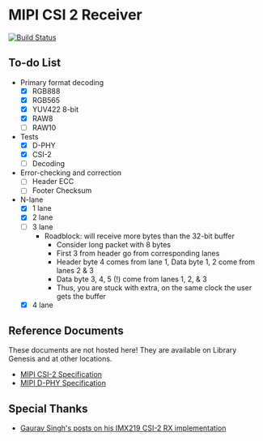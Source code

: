 # MIPI CSI 2 Receiver

[![Build Status](https://travis-ci.com/hdl-util/mipi-csi-2.svg?branch=master)](https://travis-ci.com/hdl-util/mipi-csi-2)

## To-do List
* Primary format decoding
    * [x] RGB888
    * [x] RGB565
    * [x] YUV422 8-bit
    * [x] RAW8
    * [ ] RAW10
* Tests
    * [x] D-PHY
    * [x] CSI-2
    * [ ] Decoding
* Error-checking and correction
    * [ ] Header ECC
    * [ ] Footer Checksum
* N-lane
    * [x] 1 lane
    * [x] 2 lane
    * [ ] 3 lane
        * Roadblock: will receive more bytes than the 32-bit buffer
            * Consider long packet with 8 bytes
            * First 3 from header go from corresponding lanes
            * Header byte 4 comes from lane 1, Data byte 1, 2 come from lanes 2 & 3
            * Data byte 3, 4, 5 (!) come from lanes 1, 2, & 3
            * Thus, you are stuck with extra, on the same clock the user gets the buffer
    * [x] 4 lane

## Reference Documents

These documents are not hosted here! They are available on Library Genesis and at other locations.

* [MIPI CSI-2 Specification](https://b-ok.cc/book/5370801/fbaeb9)
* [MIPI D-PHY Specification](https://b-ok.cc/book/5370804/7f174a)

## Special Thanks

* [Gaurav Singh's posts on his IMX219 CSI-2 RX implementation](https://www.circuitvalley.com/2020/02/imx219-camera-mipi-csi-receiver-fpga-lattice-raspberry-pi-camera.html)
